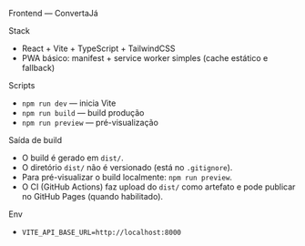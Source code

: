 Frontend — ConvertaJá

Stack
- React + Vite + TypeScript + TailwindCSS
- PWA básico: manifest + service worker simples (cache estático e fallback)

Scripts
- `npm run dev` — inicia Vite
- `npm run build` — build produção
- `npm run preview` — pré-visualização

Saída de build
- O build é gerado em `dist/`.
- O diretório `dist/` não é versionado (está no `.gitignore`).
- Para pré-visualizar o build localmente: `npm run preview`.
- O CI (GitHub Actions) faz upload do `dist/` como artefato e pode publicar no GitHub Pages (quando habilitado).

Env
- `VITE_API_BASE_URL=http://localhost:8000`
